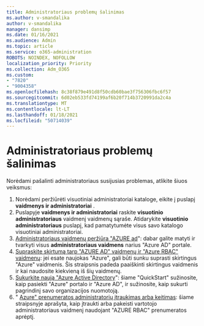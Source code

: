 ```yaml
---
title: Administratoriaus problemų šalinimas
ms.author: v-smandalika
author: v-smandalika
manager: dansimp
ms.date: 01/16/2021
ms.audience: Admin
ms.topic: article
ms.service: o365-administration
ROBOTS: NOINDEX, NOFOLLOW
localization_priority: Priority
ms.collection: Adm_O365
ms.custom:
- "7820"
- "9004358"
ms.openlocfilehash: 8c38f879e491d8f50cdb60bae3f756306fbc6f57
ms.sourcegitcommit: 6d02eb533fd74199af6b20f714b3720991da2c4a
ms.translationtype: MT
ms.contentlocale: lt-LT
ms.lasthandoff: 01/18/2021
ms.locfileid: "50714039"
---
```

# <a name="troubleshoot-administrator-issues"></a>Administratoriaus problemų šalinimas

Norėdami pašalinti administratoriaus susijusias problemas, atlikite šiuos veiksmus:

1. Norėdami peržiūrėti visuotiniai administratoriai kataloge, eikite į puslapį **vaidmenys ir administratoriai** .
2. Puslapyje **vaidmenys ir administratoriai** raskite **visuotinio administratoriaus** vaidmenį vaidmenų sąraše. Atidarykite **visuotinio administratoriaus** puslapį, kad pamatytumėte visus savo katalogo visuotiniai administratoriai.
3. [Administratoriaus vaidmenų peržiūra "AZURE ad](https://docs.microsoft.com/azure/active-directory/roles/manage-roles-portal)": dabar galite matyti ir tvarkyti visus **administratoriaus vaidmens** narius "Azure AD" portale.
4. [Supraskite skirtumą tarp "AZURE AD" vaidmenų ir "Azure RBAC" vaidmenų](https://docs.microsoft.com/azure/role-based-access-control/rbac-and-directory-admin-roles): jei esate naujokas "Azure", gali būti sunku suprasti skirtingus "Azure" vaidmenis. Šis straipsnis padeda paaiškinti skirtingus vaidmenis ir kai naudosite kiekvieną iš šių vaidmenų.
5. [Sukurkite naują "Azure Active Directory](https://docs.microsoft.com/azure/active-directory/fundamentals/active-directory-access-create-new-tenant)": šiame "QuickStart" sužinosite, kaip pasiekti "Azure" portalo ir "Azure AD", ir sužinosite, kaip sukurti pagrindinį savo organizacijos nuomotoją.
6. " [Azure" prenumeratos administratorių įtraukimas arba keitimas](https://docs.microsoft.com/azure/cost-management-billing/manage/add-change-subscription-administrator): šiame straipsnyje aprašyta, kaip įtraukti arba pakeisti vartotojo administratoriaus vaidmenį naudojant "AZURE RBAC" prenumeratos aprėptį.
